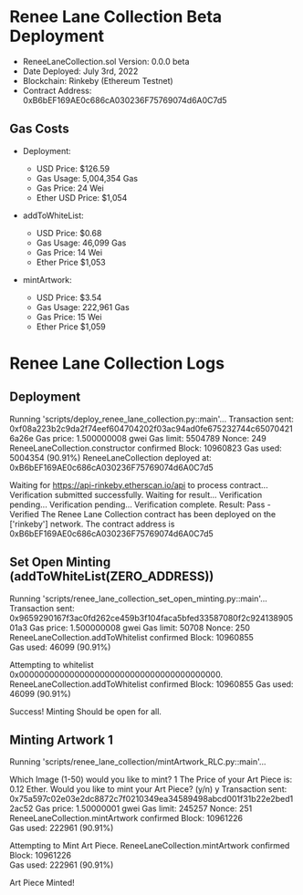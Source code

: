 # Renee Lane Collection Beta Deployment

-   ReneeLaneCollection.sol Version: 0.0.0 beta
-   Date Deployed: July 3rd, 2022
-   Blockchain: Rinkeby (Ethereum Testnet)
-   Contract Address: 0xB6bEF169AE0c686cA030236F75769074d6A0C7d5

## Gas Costs

-   Deployment:

    -   USD Price: $126.59
    -   Gas Usage: 5,004,354 Gas
    -   Gas Price: 24 Wei
    -   Ether USD Price: $1,054

-   addToWhiteList:

    -   USD Price: $0.68
    -   Gas Usage: 46,099 Gas
    -   Gas Price: 14 Wei
    -   Ether Price $1,053

-   mintArtwork:

    -   USD Price: $3.54
    -   Gas Usage: 222,961 Gas
    -   Gas Price: 15 Wei
    -   Ether Price $1,059

# Renee Lane Collection Logs

## Deployment

Running 'scripts/deploy_renee_lane_collection.py::main'... Transaction sent:
0xf08a223b2c9da2f74eef604704202f03ac94ad0fe675232744c650704216a26e Gas price:
1.500000008 gwei Gas limit: 5504789 Nonce: 249 ReneeLaneCollection.constructor
confirmed Block: 10960823 Gas used: 5004354 (90.91%) ReneeLaneCollection
deployed at: 0xB6bEF169AE0c686cA030236F75769074d6A0C7d5

Waiting for https://api-rinkeby.etherscan.io/api to process contract...
Verification submitted successfully. Waiting for result... Verification
pending... Verification pending... Verification complete. Result: Pass -
Verified The Renee Lane Collection contract has been deployed on the
['rinkeby'] network. The contract address is
0xB6bEF169AE0c686cA030236F75769074d6A0C7d5

## Set Open Minting (addToWhiteList(ZERO_ADDRESS))

Running 'scripts/renee_lane_collection_set_open_minting.py::main'...
Transaction sent:
0x9659290167f3ac0fd262ce459b3f104faca5bfed33587080f2c92413890501a3 Gas price:
1.500000008 gwei Gas limit: 50708 Nonce: 250 ReneeLaneCollection.addToWhitelist
confirmed Block: 10960855  
 Gas used: 46099 (90.91%)

Attempting to whitelist 0x0000000000000000000000000000000000000000.
ReneeLaneCollection.addToWhitelist confirmed Block: 10960855 Gas used: 46099
(90.91%)

Success! Minting Should be open for all.

## Minting Artwork 1

Running 'scripts/renee_lane_collection/mintArtwork_RLC.py::main'...

Which Image (1-50) would you like to mint? 1 The Price of your Art Piece is:
0.12 Ether. Would you like to mint your Art Piece? (y/n) y Transaction sent:
0x75a597c02e03e2dc8872c7f0210349ea34589498abcd001f31b22e2bed12ac52 Gas price:
1.50000001 gwei Gas limit: 245257 Nonce: 251 ReneeLaneCollection.mintArtwork
confirmed Block: 10961226  
 Gas used: 222961 (90.91%)

Attempting to Mint Art Piece. ReneeLaneCollection.mintArtwork confirmed Block:
10961226  
 Gas used: 222961 (90.91%)

Art Piece Minted!
